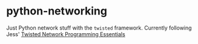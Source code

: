 # python-networking
Just Python network stuff with the `twisted` framework. Currently following Jess' [Twisted Network Programming Essentials](http://shop.oreilly.com/product/0636920025016.do)
